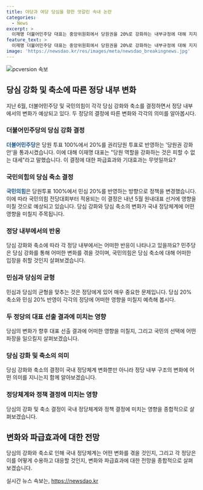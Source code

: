 ```yaml
---
title: 야당과 여당 당심을 향한 엇갈린 속내 논란
categories:
  - News
excerpt: >
  이재명 더불어민주당 대표는 중앙위원회에서 당원권을 20%로 강화하는 내부규정에 대해 지지했다. 한편, 국민의힘은 당원투표 80%와 여론조사 20%의 조합으로 대표와 최고위원을 선출하려고 한다. 양당은 이같은 결정으로 당심 강화나 축소를 시도하고 있지만, 반대의견과 논란이 예상된다. 특히 국민의힘 내에서는 무당층과 지지층을 함께 반영하는 논란들이 벌어지고 있다. 이와 관련하여 한동훈 전 비대위원장은 당대표 선호도에서 우위를 보이고 있으며, 전당대회에서의 결과에 대한 관심이 높아지고 있는 상황이다.
feature_text: >
  이재명 더불어민주당 대표는 중앙위원회에서 당원권을 20%로 강화하는 내부규정에 대해 지지했다. 한편, 국민의힘은 당원투표 80%와 여론조사 20%의 조합으로 대표와 최고위원을 선출하려고 한다. 양당은 이같은 결정으로 당심 강화나 축소를 시도하고 있지만, 반대의견과 논란이 예상된다. 특히 국민의힘 내에서는 무당층과 지지층을 함께 반영하는 논란들이 벌어지고 있다. 이와 관련하여 한동훈 전 비대위원장은 당대표 선호도에서 우위를 보이고 있으며, 전당대회에서의 결과에 대한 관심이 높아지고 있는 상황이다.
image: 'https://newsdao.kr/res/images/meta/newsdao_breakingnews.jpg'
---
```


<p><img src="https://newsdao.kr/res/images/meta/newsdao_breakingnews.jpg" alt="pcversion 속보" /></p>

<h2 data-ke-size="size26">당심 강화 및 축소에 따른 정당 내부 변화</h2>

<p data-ke-size="size16">지난 6월, 더불어민주당 및 국민의힘이 각각 당심 강화와 축소를 결정하면서 정당 내부에서의 변화가 예상되고 있다. 두 정당의 결정에 따른 변화와 각각의 의미를 알아봅시다.</p>

<h3><b>더불어민주당의 당심 강화 결정</b></h3>

<p data-ke-size="size16"><b><span style="color: #1a5490;">더불어민주당</span></b>은 당원 투표 100%에서 20%를 권리당원 투표로 반영하는 '당원권 강화안'을 통과시켰습니다. 이에 대해 이재명 대표는 "당원 역할을 강화하는 것은 피할 수 없는 대세"라고 말했습니다. 이 결정에 대한 파급효과와 기대효과는 무엇일까요?</p>

<h3><b>국민의힘의 당심 축소 결정</b></h3>

<p data-ke-size="size16"><b><span style="color: #1a5490;">국민의힘</span></b>은 당원투표 100%에서 민심 20%를 반영하는 방향으로 정책을 변경했습니다. 이에 따라 국민의힘 전당대회부터 적용되는 이 결정은 내년 5월 원내대표 선거에 영향을 미칠 것으로 예상되고 있습니다. 당심 강화와 당심 축소의 변화가 국내 정당체계에 어떤 영향을 미칠지 주목됩니다.</p>

<h3><b>정당 내부에서의 반응</b></h3>

<p data-ke-size="size16">당심 강화와 축소에 따라 각 정당 내부에서는 어떠한 반응이 나타나고 있을까요? 민주당은 당심 강화를 통해 어떠한 변화를 겪을 것이며, 국민의힘은 당심 축소에 대해 어떠한 입장을 취할 것인지 살펴보겠습니다.</p>

<h3><b>민심과 당심의 균형</b></h3>

<p data-ke-size="size16">민심과 당심의 균형을 맞추는 것은 정당에게 있어 매우 중요한 문제입니다. 당심 20% 축소와 민심 20% 반영이 각각의 정당에 어떠한 영향을 미칠지 예측해 봅시다.</p>

<h3><b>두 정당의 대표 선출 결과에 미치는 영향</b></h3>

<p data-ke-size="size16">당심의 변화가 향후 대표 선출 결과에 어떠한 영향을 미칠지, 그리고 국민의 선택에 어떤 파장을 일으킬지 살펴보겠습니다.</p>

<h3><b>당심 강화 및 축소의 의미</b></h3>

<p data-ke-size="size16">당심 강화와 축소의 결정이 국내 정당체계 변화뿐만 아니라 정당 내부 구조의 변화에 어떤 의미를 지니는지 함께 알아보겠습니다.</p>

<h3><b>정당체계와 정책 결정에 미치는 영향</b></h3>

<p data-ke-size="size16">당심의 강화 및 축소 결정이 국내 정당체계와 정책 결정에 미치는 영향을 종합적으로 살펴보겠습니다.</p>

<h2 data-ke-size="size26">변화와 파급효과에 대한 전망</h2>

<p data-ke-size="size16">당심의 강화와 축소로 인해 국내 정당체계는 어떤 변화를 겪을 것인지, 그리고 각 정당은 이를 어떻게 수용하고 대응할 것인지, 변화와 파급효과에 대한 전망을 종합적으로 살펴보겠습니다.</p>
실시간 뉴스 속보는, <a href="https://newsdao.kr" rel="dofollow">https://newsdao.kr</a>


